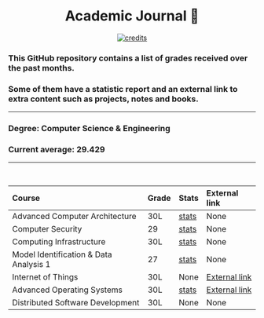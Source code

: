 <div align="center">

# Academic Journal 📕

</div>

<div align="center">

[![credits](http://img.shields.io/badge/Academic%20Journal-Builder-purple?labelColor=orange&style=for-the-badge)](https://github.com/Vaccarini-Lorenzo/Academic-Journal-Builder)

</div>

### This GitHub repository contains a list of grades received over the past months.

### Some of them have a statistic report and an external link to extra content such as projects, notes and books.

---

### Degree: Computer Science & Engineering

### Current average: 29.429

---

<br>

<div align="center">

| Course | Grade | Stats | External link |
:--- | :--- | :--- | :--- |
Advanced Computer Architecture | 30L | [stats](https://github.com/Vaccarini-Lorenzo/Academic-Journal/blob/master/Advanced%20Computer%20ArchitectureStats.md) | None |
Computer Security | 29 | [stats](https://github.com/Vaccarini-Lorenzo/Academic-Journal/blob/master/Computer%20SecurityStats.md) | None |
Computing Infrastructure | 30L | [stats](https://github.com/Vaccarini-Lorenzo/Academic-Journal/blob/master/Computing%20InfrastructureStats.md) | None |
Model Identification & Data Analysis 1 | 27 | [stats](https://github.com/Vaccarini-Lorenzo/Academic-Journal/blob/master/Model%20Identification%20%26%20Data%20Analysis%201Stats.md) | None |
Internet of Things | 30L | None | [External link](https://github.com/Vaccarini-Lorenzo/IoT_Final_Project.git) |
Advanced Operating Systems | 30L | [stats](https://github.com/Vaccarini-Lorenzo/Academic-Journal/blob/master/Advanced%20Operating%20SystemsStats.md) | [External link](https://github.com/Vaccarini-Lorenzo/miosix-timed-condition-variables) |
Distributed Software Development | 30L | None | None |
